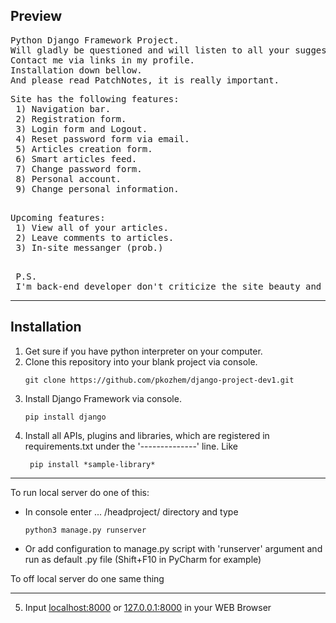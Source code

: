 <h2>Preview</h2>

<pre>
Python Django Framework Project.
Will gladly be questioned and will listen to all your suggestions.
Contact me via links in my profile.
Installation down bellow.
And please read PatchNotes, it is really important.
</pre>

<pre>
Site has the following features:
 1) Navigation bar.
 2) Registration form.
 3) Login form and Logout.
 4) Reset password form via email.
 5) Articles creation form.
 6) Smart articles feed.
 7) Change password form.
 8) Personal account.
 9) Change personal information.
 </pre>
 
 <pre>
Upcoming features:
 1) View all of your articles.
 2) Leave comments to articles.
 3) In-site messanger (prob.)
 </pre>
 
 <pre>
 P.S. 
 I'm back-end developer don't criticize the site beauty and front-end part. Thanks.
</pre>
------------
<h2>Installation</h2>

1) Get sure if you have python interpreter on your computer.
2) Clone this repository into your blank project via console.
    ```console
    git clone https://github.com/pkozhem/django-project-dev1.git
    ```
3) Install Django Framework via console.
    ```console
    pip install django
    ```
4) Install all APIs, plugins and libraries, which are registered in
   requirements.txt under the '--------------' line. Like
   ```commandline
    pip install *sample-library*
   ```
<hr>

To run local server do one of this:
   + In console enter  ... /headproject/ directory and type<br>
      ```
      python3 manage.py runserver
      ```
   + Or add configuration to manage.py script with 'runserver'
     argument and run as default .py file (Shift+F10 in PyCharm for example)

   To off local server do one same thing

<hr>

5) Input [localhost:8000](http://localhost:8000) or [127.0.0.1:8000](http://127.0.0.1:8000/) in 
   your WEB Browser

